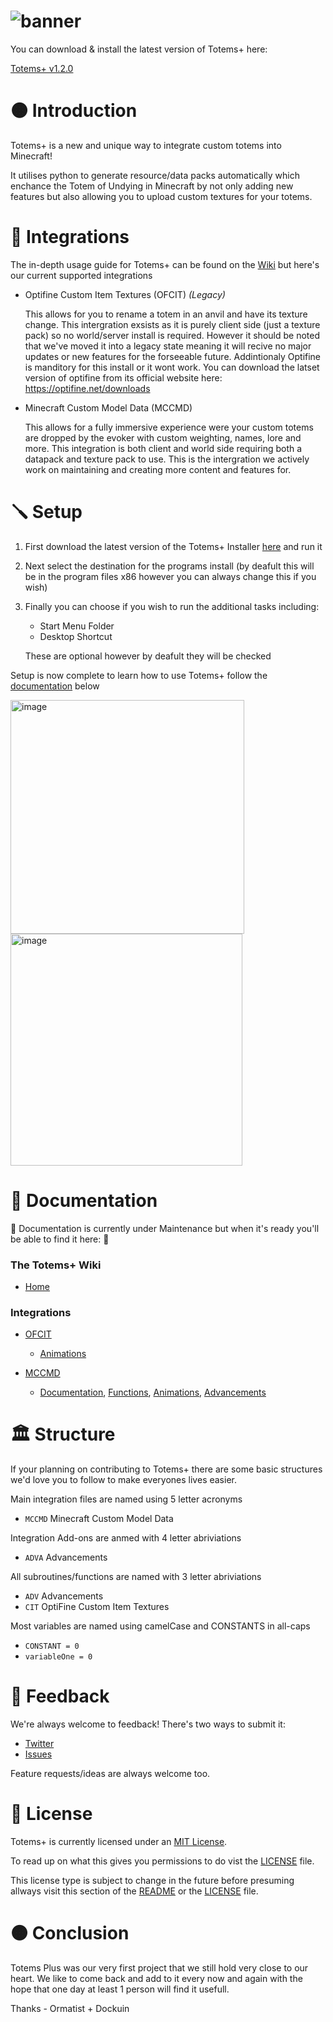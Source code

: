 # ![banner](https://user-images.githubusercontent.com/67003539/180610304-3dbce80c-c368-4fd4-aa59-124e04875284.png)

  You can download & install the latest version of Totems+ here:

  [Totems+ v1.2.0](https://www.mediafire.com/file/6s8gqlti3z5i627/Totems++Installer.exe/file)
  
# 
# 🟠 Introduction

Totems+ is a new and unique way to integrate custom totems into Minecraft! 

It utilises python to generate resource/data packs automatically which enchance the Totem of Undying in Minecraft by not only adding new features but also allowing you to upload custom textures for your totems.

# 🏃 Integrations

The in-depth usage guide for Totems+ can be found on the [Wiki](https://github.com/The-Iceburg/TotemsPlus/wiki) but here's our current supported integrations

- Optifine Custom Item Textures (OFCIT) *(Legacy)*

  This allows for you to rename a totem in an anvil and have its texture change. This intergration exsists as it is purely client side (just a texture pack) so no world/server install is required. However it should be noted that we've moved it into a legacy state meaning it will recive no major updates or new features for the forseeable future. Addintionaly Optifine is manditory for this install or it wont work. You can download the latset version of optifine from its official website here: https://optifine.net/downloads
  
- Minecraft Custom Model Data (MCCMD)

  This allows for a fully immersive experience were your custom totems are dropped by the evoker with custom weighting, names, lore and more. This integration is both client and world side requiring both a datapack and texture pack to use. This is the intergration we actively work on maintaining and creating more content and features for.

# 🪛 Setup

  1. First download the latest version of the Totems+ Installer [here](https://www.mediafire.com/file/6s8gqlti3z5i627/Totems++Installer.exe/file) and run it
  2. Next select the destination for the programs install (by deafult this will be in the program files x86 however you can always change this if you wish)
  3. Finally you can choose if you wish to run the additional tasks including:
     - Start Menu Folder 
     - Desktop Shortcut
     
     These are optional however by deafult they will be checked
  
  Setup is now complete to learn how to use Totems+ follow the [documentation](https://github.com/The-Iceburg/TotemsPlus#-documentation) below
  
  <img width="374" alt="image" src="https://user-images.githubusercontent.com/67003539/187537796-99a39c7d-bdf2-467e-a9bf-48690d53553f.png"> <img width="371" alt="image" src="https://user-images.githubusercontent.com/67003539/187537966-ed0fe9e5-176d-4daa-b271-7b83de8c0978.png">

# 📄 Documentation

  🚧 Documentation is currently under Maintenance but when it's ready you'll be able to find it here: 🚧
  
  ### The Totems+ Wiki

  - [Home](https://github.com/The-Iceburg/TotemsPlus/wiki)

  ### Integrations

  - [OFCIT](https://github.com/The-Iceburg/TotemsPlus/wiki/Optifine-Custom-Item-Textures)

    - [Animations](https://github.com/The-Iceburg/TotemsPlus/wiki/Animations)

  - [MCCMD](https://github.com/The-Iceburg/TotemsPlus/wiki/Minecraft-Custom-Model-Data)

    - [Documentation](https://github.com/The-Iceburg/TotemsPlus/wiki/Documentation), [Functions](https://github.com/The-Iceburg/TotemsPlus/wiki/Functions), [Animations](https://github.com/The-Iceburg/TotemsPlus/wiki/Animations), [Advancements](https://github.com/The-Iceburg/TotemsPlus/wiki/Advancements)

# 🏛️ Structure

  If your planning on contributing to Totems+ there are some basic structures we'd love you to follow to make everyones lives easier.
  
  Main integration files are named using 5 letter acronyms
  
  - `MCCMD` Minecraft Custom Model Data
  
  Integration Add-ons are anmed with 4 letter abriviations
  
  - `ADVA` Advancements

  All subroutines/functions are named with 3 letter abriviations
  
  - `ADV` Advancements
  - `CIT` OptiFine Custom Item Textures
  
  Most variables are named using camelCase and CONSTANTS in all-caps
  
  - `CONSTANT = 0`
  - `variableOne = 0`

# 📣 Feedback

We're always welcome to feedback! There's two ways to submit it:

  - [Twitter](https://twitter.com/theiceburg21)
  - [Issues](https://github.com/The-Iceburg/TotemsPlus/issues/new)
  
Feature requests/ideas are always welcome too.

# 📜 License

Totems+ is currently licensed under an [MIT License](https://opensource.org/licenses/MIT).

To read up on what this gives you permissions to do vist the [LICENSE](https://github.com/The-Iceburg/TotemsPlus/blob/main/LICENSE) file.

This license type is subject to change in the future before presuming allways visit this section of the [README](https://github.com/The-Iceburg/TotemsPlus#-license) or the [LICENSE](https://github.com/The-Iceburg/TotemsPlus/blob/main/LICENSE) file.

# 🟠 Conclusion

Totems Plus was our very first project that we still hold very close to our heart. We like to come back and add to it every now and again with the hope that one day at least 1 person will find it usefull.

Thanks - Ormatist + Dockuin
